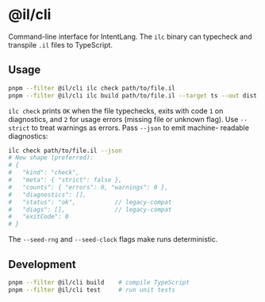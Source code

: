 # @il/cli

Command-line interface for IntentLang. The `ilc` binary can typecheck and transpile
`.il` files to TypeScript.

## Usage

```bash
pnpm --filter @il/cli ilc check path/to/file.il
pnpm --filter @il/cli ilc build path/to/file.il --target ts --out dist
```

`ilc check` prints `OK` when the file typechecks, exits with code `1` on
diagnostics, and `2` for usage errors (missing file or unknown flag).
Use `--strict` to treat warnings as errors. Pass `--json` to emit machine-
readable diagnostics:

```bash
ilc check path/to/file.il --json
# New shape (preferred):
# {
#   "kind": "check",
#   "meta": { "strict": false },
#   "counts": { "errors": 0, "warnings": 0 },
#   "diagnostics": [],
#   "status": "ok",           // legacy-compat
#   "diags": [],              // legacy-compat
#   "exitCode": 0
# }
```

The `--seed-rng` and `--seed-clock` flags make runs deterministic.

## Development

```bash
pnpm --filter @il/cli build    # compile TypeScript
pnpm --filter @il/cli test     # run unit tests
```
